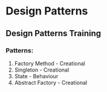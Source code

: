 # Design Patterns

## Design Patterns Training 

### Patterns:
1. Factory Method - Creational
2. Singleton - Creational
3. State - Behaviour
4. Abstract Factory - Creational